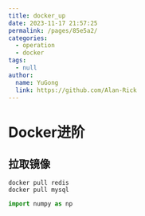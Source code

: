 ```yaml
---
title: docker_up
date: 2023-11-17 21:57:25
permalink: /pages/85e5a2/
categories: 
  - operation
  - docker
tags: 
  - null
author: 
  name: YuGong
  link: https://github.com/Alan-Rick
---
```

# Docker进阶

## 拉取镜像

```shell
docker pull redis
docker pull mysql

```

```python
import numpy as np
```
